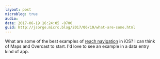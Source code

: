 ```yaml
---
layout: post
microblog: true
audio: 
date: 2017-06-19 16:24:05 -0700
guid: http://jsorge.micro.blog/2017/06/19/what-are-some.html
---
```

What are some of the best examples of [reach navigation](https://medium.com/tall-west/lets-ditch-the-nav-bar-3692cb17cc67) in iOS? I can think of Maps and Overcast to start. I'd love to see an example in a data entry kind of app.
